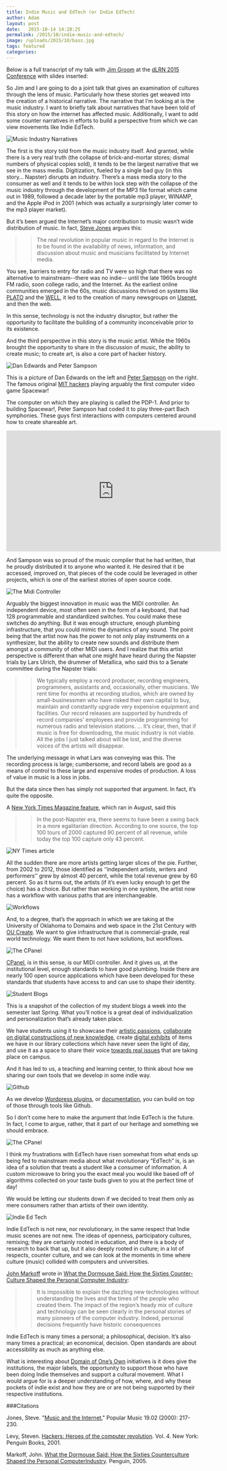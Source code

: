 ```yaml
---
title: Indie Music and EdTech (or Indie EdTech)
author: Adam
layout: post
date:   2015-10-14 14:28:25
permalink: /2015/10/indie-music-and-edtech/
image: /uploads/2015/10/bass.jpg
tags: featured
categories:
---
```

Below is a full transcript of my talk with [Jim Groom][1] at the [dLRN 2015 Conference][2] with slides inserted:

So Jim and I are going to do a joint talk that gives an examination of cultures through the lens of music. Particularly how these stories get weaved into the creation of a historical narrative. The narrative that I’m looking at is the music industry. I want to briefly talk about narratives that have been told of this story on how the internet has affected music. Additionally, I want to add some counter narratives in efforts to build a perspective from which we can view movements like Indie EdTech.

![Music Industry Narratives](https://github.com/adamcroom/mediator/blob/gh-pages/uploads/2015/10/Slide01.jpg?raw=true)

The first is the story told from the music industry itself. And granted, while there is a very real truth (the collapse of brick-and-mortar stores; dismal numbers of physical copies sold), it tends to be the largest narrative that we see in the mass media. Digitization, fueled by a single bad guy (in this story… Napster) disrupts an industry.
There’s a mass media story to the consumer as well and it tends to be within lock step with the collapse of the music industry through the development of the MP3 file format which came out in 1989, followed a decade later by the portable mp3 player, WINAMP, and the Apple iPod in 2001 (which was actually a surprisingly later comer to the mp3 player market).

But it’s been argued the Internet’s major contribution to music wasn’t wide distribution of music. In fact, [Steve Jones][3] argues this:

>> The real revolution in popular music in regard to the Internet is to be found in the availability of news, information, and discussion about music and musicians facilitated by Internet media.

You see, barriers to entry for radio and TV were so high that there was no alternative to mainstream--there was no indie-- until the late 1960s brought FM radio, soon college radio, and the Internet. As the earliest online communities emerged in the 60s, music discussions thrived on systems like [PLATO][4] and the [WELL][5], it led to the creation of many newsgroups on [Usenet][6], and then the web.

In this sense, technology is not the industry disruptor, but rather the opportunity to facilitate the building of a community inconceivable prior to its existence.

And the third perspective in this story is the music artist. While the 1960s brought the opportunity to share in the discussion of music, the ability to create music; to create art, is also a core part of hacker history.

![Dan Edwards and Peter Sampson](https://github.com/adamcroom/mediator/blob/gh-pages/uploads/2015/10/Slide03.jpg?raw=true)

This is a picture of Dan Edwards on the left and [Peter Sampson][7] on the right. The famous original [MIT hackers][8] playing arguably the first computer video game Spacewar!

The computer on which they are playing is called the PDP-1. And prior to building Spacewar!, Peter Sampson had coded it to play three-part Bach symphonies. These guys first interactions with computers centered around how to create shareable art.

<iframe width="560" height="315" src="https://www.youtube.com/embed/dTaVffknxEY" frameborder="0" allowfullscreen></iframe>

And Sampson was so proud of the music compiler that he had written, that he proudly distributed it to anyone who wanted it. He desired that it be accessed, improved on, that pieces of the code could be leveraged in other projects, which is one of the earliest stories of open source code.

![The Midi Controller](https://github.com/adamcroom/mediator/blob/gh-pages/uploads/2015/10/Slide05.jpg?raw=true)

Arguably the biggest innovation in music was the MIDI controller. An independent device, most often seen in the form of a keyboard, that had 128 programmable and standardized switches. You could make these switches do anything. But it was enough structure, enough plumbing infrastructure, that you could mimic the dynamics of any sound. The point being that the artist now has the power to not only play instruments on a synthesizer, but the ability to create new sounds and distribute them amongst a community of other MIDI users.
And I realize that this artist perspective is different than what one might have heard during the Napster trials by Lars Ulrich, the drummer of Metallica, who said this to a Senate committee during the Napster trials:

>>We typically employ a record producer, recording engineers, programmers, assistants and, occasionally, other musicians. We rent time for months at recording studios, which are owned by small-businessmen who have risked their own capital to buy, maintain and constantly upgrade very expensive equipment and facilities. Our record releases are supported by hundreds of record companies’ employees and provide programming for numerous radio and television stations. ... It’s clear, then, that if music is free for downloading, the music industry is not viable. All the jobs I just talked about will be lost, and the diverse voices of the artists will disappear.

The underlying message in what Lars was conveying was this. The recording process is large; cumbersome, and record labels are good as a means of control to these large and expensive modes of production. A loss of value in music is a loss in jobs.

But the data since then has simply not supported that argument. In fact, it’s quite the opposite.

A [New York Times Magazine feature][10], which ran in August, said this

>>In the post-Napster era, there seems to have been a swing back in a more egalitarian direction. According to one source, the top 100 tours of 2000 captured 90 percent of all revenue, while today the top 100 capture only 43 percent.

![NY Times article](/uploads/2015/10/slide07.jpg)

All the sudden there are more artists getting larger slices of the pie. Further, from 2002 to 2012, those identified as ‘‘independent artists, writers and performers’’ grew by almost 40 percent, while the total revenue grew by 60 percent.
So as it turns out, the artists (if it’s even lucky enough to get the choice) has a choice. But rather than working in one system, the artist now has a workflow with various paths that are interchangeable.

![Workflows](/uploads/2015/10/slide08.jpg)

And, to a degree, that’s the approach in which we are taking at the University of Oklahoma to Domains and web space in the 21st Century with [OU Create][11]. We want to give infrastructure that is commercial-grade, real world technology. We want them to not have solutions, but workflows.

![The CPanel](/uploads/2015/10/slide10.jpg)

[CPanel][12], is in this sense, is our MIDI controller. And it gives us, at the institutional level, enough standards to have good plumbing. Inside there are nearly 100 open source applications which have been developed for these standards that students have access to and can use to shape their identity.

![Student Blogs](/uploads/2015/10/slide11.jpg)

This is a snapshot of the collection of my student blogs a week into the semester last Spring. What you’ll notice is a great deal of individualization and personalization that’s already taken place.

We have students using it to showcase their [artistic passions][21], [collaborate on digital constructions of new knowledge][22], create [digital exhibits][23] of items we have in our library collections which have never seen the light of day, and use it as a space to share their voice [towards real issues][24] that are taking place on campus.

And it has led to us, a teaching and learning center, to think about how we sharing our own tools that we develop in some indie way.

![Github](/uploads/2015/10/slide16.jpg)

As we develop [Wordpress plugins][13], or [documentation][14], you can build on top of those through tools like Github.

So I don’t come here to make the argument that Indie EdTech is the future. In fact, I come to argue, rather, that it part of our heritage and something we should embrace.

![The CPanel](/uploads/2015/10/slide17.jpg)

I think my frustrations with EdTech have risen somewhat from what ends up being fed to mainstream media about what revolutionary “EdTech” is, is an idea of a solution that treats a student like a consumer of information. A custom microwave to bring you the exact meal you would like based off of algorithms collected on your taste buds given to you at the perfect time of day!

We would be letting our students down if we decided to treat them only as mere consumers rather than artists of their own identity.

![Indie Ed Tech](/uploads/2015/10/slide18.jpg)

Indie EdTech is not new, nor revolutionary, in the same respect that Indie music scenes are not new. The ideas of openness, participatory cultures, remixing; they are certainly rooted in education, and there is a body of research to back that up, but it also deeply rooted in culture; in a lot of respects, counter culture, and we can look at the moments in time where culture (music) collided with computers and universities.

[John Markoff][16] wrote in [What the Dormouse Said: How the Sixties Counter-Culture Shaped the Personal Computer Industry][17]:

>>It is impossible to explain the dazzling new technologies without understanding the lives and the times of the people who created them. The impact of the region’s heady mix of culture and technology can be seen clearly in the personal stories of many pioneers of the computer industry. Indeed, personal decisions frequently have historic consequences

Indie EdTech is many times a personal; a philosophical, decision. It’s also many times a practical; an economical, decision. Open standards are about accessibility as much as anything else.

What is interesting about [Domain of One’s Own][18] initiatives is it does give the institutions, the major labels, the opportunity to support those who have been doing Indie themselves and support a cultural movement. What I would argue for is a deeper understanding of how, where, and why these pockets of indie exist and how they are or are not being supported by their respective institutions.

###Citations

Jones, Steve. "[Music and the Internet.][20]" Popular Music 19.02 (2000): 217-230.

Levy, Steven. [Hackers: Heroes of the computer revolution][19]. Vol. 4. New York: Penguin Books, 2001.

Markoff, John. [What the Dormouse Said: How the Sixties Counterculture Shaped the Personal ComputerIndustry][17]. Penguin, 2005.

[1]: http://www.twitter.com/jimgroom
[2]: http://linkresearchlab.org/dlrn2015/
[3]: http://stevejones.me
[4]: http://bit.ly/1MuCRe4
[5]: https://en.wikipedia.org/wiki/The_WELL
[6]: https://en.wikipedia.org/wiki/Usenet
[7]: https://en.wikipedia.org/wiki/Peter_Samson
[8]: https://en.wikipedia.org/wiki/Hacks_at_the_Massachusetts_Institute_of_Technology
[9]: http://bit.ly/1JTlAKg
[10]: http://www.nytimes.com/2015/08/23/magazine/the-creative-apocalypse-that-wasnt.html?_r=0
[11]: https://create.ou.edu
[12]: https://twitter.com/cPanel
[13]: https://github.com/oudiglearn/BadgeOS_Slack-Integration
[14]: https://github.com/oudiglearn/OU-Create-Support
[15]: https://github.com
[16]: https://en.wikipedia.org/wiki/John_Markoff
[17]: http://www.amazon.com/What-Dormouse-Said-Counterculture-Personal/dp/0143036769
[18]: http://umw.domains/
[19]: http://www.amazon.com/Hackers-Computer-Revolution-Anniversary-Edition/dp/1449388396
[20]: http://stevejones.me/pubs/2011/musicandtheinternetjones2011.pdf
[21]:http://allyburtphotography.com
[22]:http://originsofchristianity.net
[23]: http://rockets.cacexplore.org
[24]: http://viviansalamanca.com/uncategorized/real-sooners/
